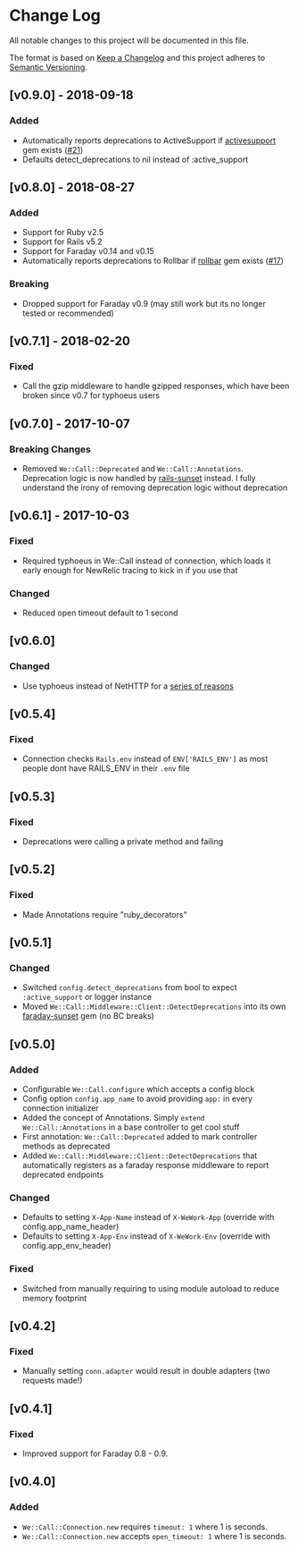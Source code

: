 # Change Log

All notable changes to this project will be documented in this file.

The format is based on [Keep a Changelog](http://keepachangelog.com/)
and this project adheres to [Semantic Versioning](http://semver.org/).

## [v0.9.0] - 2018-09-18
### Added
- Automatically reports deprecations to ActiveSupport if [activesupport] gem exists ([#21])
- Defaults detect_deprecations to nil instead of :active_support

[activesupport]: https://github.com/rails/rails/tree/master/activesupport
[#21]: https://github.com/wework/we-call-gem/pull/21

## [v0.8.0] - 2018-08-27
### Added
- Support for Ruby v2.5
- Support for Rails v5.2
- Support for Faraday v0.14 and v0.15
- Automatically reports deprecations to Rollbar if [rollbar] gem exists ([#17])

[rollbar]: https://github.com/rollbar/rollbar-gem
[#17]: https://github.com/wework/we-call-gem/pull/17

### Breaking
- Dropped support for Faraday v0.9 (may still work but its no longer tested or recommended)

## [v0.7.1] - 2018-02-20
### Fixed
- Call the gzip middleware to handle gzipped responses, which have been broken since v0.7 for typhoeus users

## [v0.7.0] - 2017-10-07
### Breaking Changes
- Removed `We::Call::Deprecated` and `We::Call::Annotations`. Deprecation logic is now handled by [rails-sunset] instead. I fully understand the irony of removing deprecation logic without deprecation

[rails-sunset]: https://github.com/wework/rails-sunset

## [v0.6.1] - 2017-10-03
### Fixed
- Required typhoeus in We::Call instead of connection, which loads it early enough for NewRelic tracing to kick in if you use that

### Changed
- Reduced open timeout default to 1 second

## [v0.6.0]
### Changed
- Use typhoeus instead of NetHTTP for a [series of reasons]

[typhoeus]: https://github.com/typhoeus/typhoeus
[series of reasons]: https://github.com/wework/we-call-gem/pull/7

## [v0.5.4]
### Fixed
- Connection checks `Rails.env` instead of `ENV['RAILS_ENV']` as most people dont have RAILS_ENV in their `.env` file

## [v0.5.3]

### Fixed
- Deprecations were calling a private method and failing

## [v0.5.2]

### Fixed
- Made Annotations require "ruby_decorators"

## [v0.5.1]

### Changed
- Switched `config.detect_deprecations` from bool to expect `:active_support` or logger instance
- Moved `We::Call::Middleware::Client::DetectDeprecations` into its own [faraday-sunset] gem (no BC breaks)

[faraday-sunset]: https://github.com/wework/faraday-sunset

## [v0.5.0]

### Added
- Configurable `We::Call.configure` which accepts a config block
- Config option `config.app_name` to avoid providing `app:` in every connection initializer
- Added the concept of Annotations. Simply `extend We::Call::Annotations` in a base controller to get cool stuff
- First annotation: `We::Call::Deprecated` added to mark controller methods as deprecated
- Added `We::Call::Middleware::Client::DetectDeprecations` that automatically registers as a faraday response middleware to report deprecated endpoints

### Changed
- Defaults to setting `X-App-Name` instead of `X-WeWork-App` (override with config.app_name_header)
- Defaults to setting `X-App-Env` instead of `X-WeWork-Env` (override with config.app_env_header)

### Fixed
- Switched from manually requiring to using module autoload to reduce memory footprint

## [v0.4.2]

### Fixed
- Manually setting `conn.adapter` would result in double adapters (two requests made!)

## [v0.4.1]

### Fixed
- Improved support for Faraday 0.8 - 0.9.

## [v0.4.0]

### Added
- `We::Call::Connection.new` requires `timeout: 1` where 1 is seconds.
- `We::Call::Connection.new` accepts `open_timeout: 1` where 1 is seconds.
